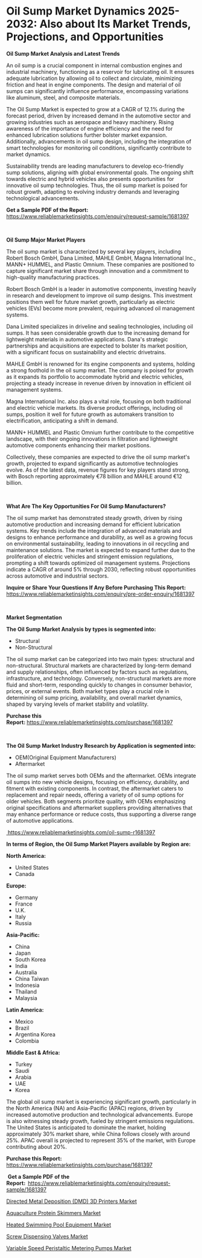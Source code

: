 <p><h1>Oil Sump Market Dynamics 2025-2032: Also about Its Market Trends, Projections, and Opportunities</h1></p><p><strong>Oil Sump Market Analysis and Latest Trends</strong></p>
<p><p>An oil sump is a crucial component in internal combustion engines and industrial machinery, functioning as a reservoir for lubricating oil. It ensures adequate lubrication by allowing oil to collect and circulate, minimizing friction and heat in engine components. The design and material of oil sumps can significantly influence performance, encompassing variations like aluminum, steel, and composite materials.</p><p>The Oil Sump Market is expected to grow at a CAGR of 12.1% during the forecast period, driven by increased demand in the automotive sector and growing industries such as aerospace and heavy machinery. Rising awareness of the importance of engine efficiency and the need for enhanced lubrication solutions further bolster market expansion. Additionally, advancements in oil sump design, including the integration of smart technologies for monitoring oil conditions, significantly contribute to market dynamics. </p><p>Sustainability trends are leading manufacturers to develop eco-friendly sump solutions, aligning with global environmental goals. The ongoing shift towards electric and hybrid vehicles also presents opportunities for innovative oil sump technologies. Thus, the oil sump market is poised for robust growth, adapting to evolving industry demands and leveraging technological advancements.</p></p>
<p><strong>Get a Sample PDF of the Report:&nbsp;</strong> <a href="https://www.reliablemarketinsights.com/enquiry/request-sample/1681397?utm_campaign=2956&utm_medium=2&utm_source=Github&utm_content=ia&utm_term=30032025&utm_id=oil-sump">https://www.reliablemarketinsights.com/enquiry/request-sample/1681397</a></p>
<p>&nbsp;</p>
<p><strong>Oil Sump Major Market Players</strong></p>
<p><p>The oil sump market is characterized by several key players, including Robert Bosch GmbH, Dana Limited, MAHLE GmbH, Magna International Inc., MANN+ HUMMEL, and Plastic Omnium. These companies are positioned to capture significant market share through innovation and a commitment to high-quality manufacturing practices.</p><p>Robert Bosch GmbH is a leader in automotive components, investing heavily in research and development to improve oil sump designs. This investment positions them well for future market growth, particularly as electric vehicles (EVs) become more prevalent, requiring advanced oil management systems.</p><p>Dana Limited specializes in driveline and sealing technologies, including oil sumps. It has seen considerable growth due to the increasing demand for lightweight materials in automotive applications. Dana's strategic partnerships and acquisitions are expected to bolster its market position, with a significant focus on sustainability and electric drivetrains.</p><p>MAHLE GmbH is renowned for its engine components and systems, holding a strong foothold in the oil sump market. The company is poised for growth as it expands its portfolio to accommodate hybrid and electric vehicles, projecting a steady increase in revenue driven by innovation in efficient oil management systems.</p><p>Magna International Inc. also plays a vital role, focusing on both traditional and electric vehicle markets. Its diverse product offerings, including oil sumps, position it well for future growth as automakers transition to electrification, anticipating a shift in demand.</p><p>MANN+ HUMMEL and Plastic Omnium further contribute to the competitive landscape, with their ongoing innovations in filtration and lightweight automotive components enhancing their market positions.</p><p>Collectively, these companies are expected to drive the oil sump market's growth, projected to expand significantly as automotive technologies evolve. As of the latest data, revenue figures for key players stand strong, with Bosch reporting approximately €78 billion and MAHLE around €12 billion.</p></p>
<p>&nbsp;</p>
<p><strong>What Are The Key Opportunities For Oil Sump Manufacturers?</strong></p>
<p><p>The oil sump market has demonstrated steady growth, driven by rising automotive production and increasing demand for efficient lubrication systems. Key trends include the integration of advanced materials and designs to enhance performance and durability, as well as a growing focus on environmental sustainability, leading to innovations in oil recycling and maintenance solutions. The market is expected to expand further due to the proliferation of electric vehicles and stringent emission regulations, prompting a shift towards optimized oil management systems. Projections indicate a CAGR of around 5% through 2030, reflecting robust opportunities across automotive and industrial sectors.</p></p>
<p><strong>Inquire or Share Your Questions If Any Before Purchasing This Report:</strong> <a href="https://www.reliablemarketinsights.com/enquiry/pre-order-enquiry/1681397?utm_campaign=2956&utm_medium=2&utm_source=Github&utm_content=ia&utm_term=30032025&utm_id=oil-sump">https://www.reliablemarketinsights.com/enquiry/pre-order-enquiry/1681397</a></p>
<p>&nbsp;</p>
<p><strong>Market Segmentation</strong></p>
<p><strong>The Oil Sump Market Analysis by types is segmented into:</strong></p>
<p><ul><li>Structural</li><li>Non-Structural</li></ul></p>
<p><p>The oil sump market can be categorized into two main types: structural and non-structural. Structural markets are characterized by long-term demand and supply relationships, often influenced by factors such as regulations, infrastructure, and technology. Conversely, non-structural markets are more fluid and short-term, responding quickly to changes in consumer behavior, prices, or external events. Both market types play a crucial role in determining oil sump pricing, availability, and overall market dynamics, shaped by varying levels of market stability and volatility.</p></p>
<p><strong>Purchase this Report:&nbsp;</strong><a href="https://www.reliablemarketinsights.com/purchase/1681397?utm_campaign=2956&utm_medium=2&utm_source=Github&utm_content=ia&utm_term=30032025&utm_id=oil-sump">https://www.reliablemarketinsights.com/purchase/1681397</a></p>
<p>&nbsp;</p>
<p><strong>The Oil Sump Market Industry Research by Application is segmented into:</strong></p>
<p><ul><li>OEM(Original Equipment Manufacturers)</li><li>Aftermarket</li></ul></p>
<p><p>The oil sump market serves both OEMs and the aftermarket. OEMs integrate oil sumps into new vehicle designs, focusing on efficiency, durability, and fitment with existing components. In contrast, the aftermarket caters to replacement and repair needs, offering a variety of oil sump options for older vehicles. Both segments prioritize quality, with OEMs emphasizing original specifications and aftermarket suppliers providing alternatives that may enhance performance or reduce costs, thus supporting a diverse range of automotive applications.</p></p>
<p><a href="https://www.reliablemarketinsights.com/oil-sump-r1681397?utm_campaign=2956&utm_medium=2&utm_source=Github&utm_content=ia&utm_term=30032025&utm_id=oil-sump">&nbsp;https://www.reliablemarketinsights.com/oil-sump-r1681397</a></p>
<p><strong>In terms of Region, the Oil Sump Market Players available by Region are:</strong></p>
<p>
    <p> <strong> North America: </strong>
        <ul>
            <li>United States</li>
            <li>Canada</li>
        </ul>
        </p> 
    <p> <strong> Europe: </strong>
        <ul>
            <li>Germany</li>
            <li>France</li>
            <li>U.K.</li>
            <li>Italy</li>
            <li>Russia</li>
        </ul>
        </p> 
    <p> <strong> Asia-Pacific: </strong>
        <ul>
            <li>China</li>
            <li>Japan</li>
            <li>South Korea</li>
            <li>India</li>
            <li>Australia</li>
            <li>China Taiwan</li>
            <li>Indonesia</li>
            <li>Thailand</li>
            <li>Malaysia</li>
        </ul>
        </p> 
    <p> <strong> Latin America: </strong>
        <ul>
            <li>Mexico</li>
            <li>Brazil</li>
            <li>Argentina Korea</li>
            <li>Colombia</li>
        </ul>
        </p> 
    <p> <strong> Middle East & Africa: </strong>
        <ul>
            <li>Turkey</li>
            <li>Saudi</li>
            <li>Arabia</li>
            <li>UAE</li>
            <li>Korea</li>
        </ul>
    </p>
    </p>
<p><p>The global oil sump market is experiencing significant growth, particularly in the North America (NA) and Asia-Pacific (APAC) regions, driven by increased automotive production and technological advancements. Europe is also witnessing steady growth, fueled by stringent emissions regulations. The United States is anticipated to dominate the market, holding approximately 30% market share, while China follows closely with around 25%. APAC overall is projected to represent 35% of the market, with Europe contributing about 20%.</p></p>
<p><strong>Purchase this Report: </strong><a href="https://www.reliablemarketinsights.com/purchase/1681397?utm_campaign=2956&utm_medium=2&utm_source=Github&utm_content=ia&utm_term=30032025&utm_id=oil-sump">https://www.reliablemarketinsights.com/purchase/1681397</a></p>
<p>&nbsp;<strong>Get a Sample PDF of the Report:&nbsp;&nbsp;</strong><a href="https://www.reliablemarketinsights.com/enquiry/request-sample/1681397?utm_campaign=2956&utm_medium=2&utm_source=Github&utm_content=ia&utm_term=30032025&utm_id=oil-sump">https://www.reliablemarketinsights.com/enquiry/request-sample/1681397</a></p>
<p><strong></strong></p>
<p><p><a href="https://www.linkedin.com/pulse/analyzing-directed-metal-deposition-dmd-3d-printers-market-rz7fe?utm_campaign=2956&utm_medium=2&utm_source=Github&utm_content=ia&utm_term=30032025&utm_id=oil-sump">Directed Metal Deposition (DMD) 3D Printers Market</a></p><p><a href="https://www.linkedin.com/pulse/aquaculture-protein-skimmers-market-overview-forecasted-mijje?utm_campaign=2956&utm_medium=2&utm_source=Github&utm_content=ia&utm_term=30032025&utm_id=oil-sump">Aquaculture Protein Skimmers Market</a></p><p><a href="https://www.linkedin.com/pulse/heated-swimming-pool-equipment-market-size-share-research-sdfye?utm_campaign=2956&utm_medium=2&utm_source=Github&utm_content=ia&utm_term=30032025&utm_id=oil-sump">Heated Swimming Pool Equipment Market</a></p><p><a href="https://www.linkedin.com/pulse/screw-dispensing-valves-market-key-players-growth-trends-650pe?utm_campaign=2956&utm_medium=2&utm_source=Github&utm_content=ia&utm_term=30032025&utm_id=oil-sump">Screw Dispensing Valves Market</a></p><p><a href="https://www.linkedin.com/pulse/competitive-landscape-variable-speed-peristaltic-metering-p26te?utm_campaign=2956&utm_medium=2&utm_source=Github&utm_content=ia&utm_term=30032025&utm_id=oil-sump">Variable Speed Peristaltic Metering Pumps Market</a></p></p>